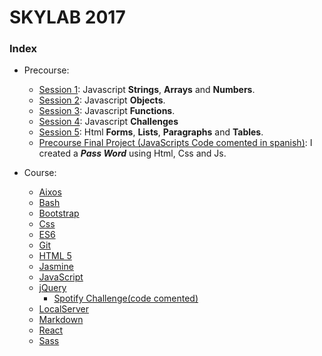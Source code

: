 # SKYLAB 2017

### Index

* Precourse: 
    * [Session 1](https://github.com/Micheloncio/Skylab/tree/master/Precourse/Session_1): Javascript **Strings**, **Arrays** and **Numbers**.
    * [Session 2](https://github.com/Micheloncio/Skylab/tree/master/Precourse/Session_2): Javascript **Objects**.
    * [Session 3](https://github.com/Micheloncio/Skylab/tree/master/Precourse/Session_3): Javascript **Functions**.
    * [Session 4](https://github.com/Micheloncio/Skylab/tree/master/Precourse/Session_4): Javascript **Challenges**
    * [Session 5](https://github.com/Micheloncio/Skylab/tree/master/Precourse/Session_5): Html **Forms**, **Lists**, **Paragraphs** and **Tables**.
    * [Precourse Final Project (JavaScripts Code comented in spanish)](https://github.com/Micheloncio/Skylab/tree/master/Precourse/Precourse_Final_Project): I created a _**Pass Word**_ using Html, Css and Js.

* Course:
    * [Aixos](https://github.com/Micheloncio/Skylab/tree/master/Course/FrontEnd/Axios)
    * [Bash](https://github.com/Micheloncio/Skylab/tree/master/Course/FrontEnd/Bash)
    * [Bootstrap](https://github.com/Micheloncio/Skylab/tree/master/Course/FrontEnd/Bootstrap)
    * [Css](https://github.com/Micheloncio/Skylab/tree/master/Course/FrontEnd/Css)
    * [ES6](https://github.com/Micheloncio/Skylab/tree/master/Course/FrontEnd/ES6)
    * [Git](https://github.com/Micheloncio/Skylab/tree/master/Course/FrontEnd/Git)
    * [HTML 5](https://github.com/Micheloncio/Skylab/tree/master/Course/FrontEnd/Html5)
    * [Jasmine](https://github.com/Micheloncio/Skylab/tree/master/Course/FrontEnd/Jasmine)
    * [JavaScript](https://github.com/Micheloncio/Skylab/tree/master/Course/FrontEnd/JavaScript)
    * [jQuery](https://github.com/Micheloncio/Skylab/tree/master/Course/FrontEnd/jQuery)
        * [Spotify Challenge(code comented)](https://github.com/Micheloncio/Skylab/tree/master/Course/FrontEnd/jQuery/jQuery%20Challenges/Spotify)
    * [LocalServer](https://github.com/Micheloncio/Skylab/tree/master/Course/FrontEnd/LocalServer)
    * [Markdown](https://github.com/Micheloncio/Skylab/tree/master/Course/FrontEnd/Markdown)
    * [React](https://github.com/Micheloncio/Skylab/tree/master/Course/FrontEnd/React)
    * [Sass](https://github.com/Micheloncio/Skylab/tree/master/Course/FrontEnd/Sass)
    

